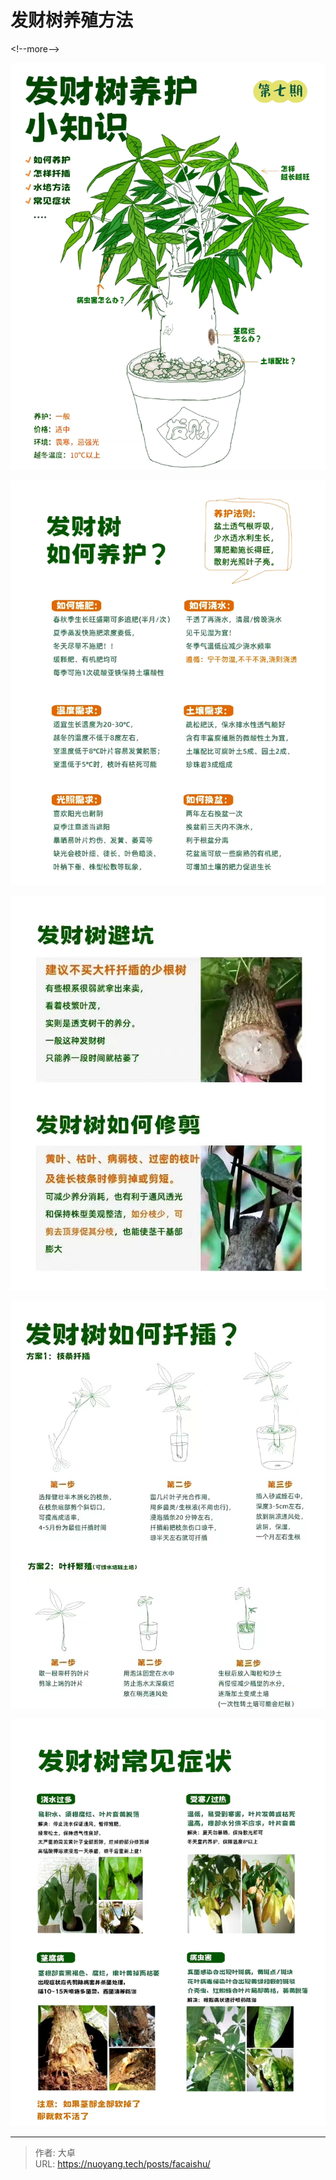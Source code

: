 # 发财树养殖方法


&lt;!--more--&gt;

![0c6cd1a1de739d4f42fe7f58b12559f](./index.assets/0c6cd1a1de739d4f42fe7f58b12559f.jpg)

![7ec686c87af64975bc0e12c54b2c4d5](./index.assets/7ec686c87af64975bc0e12c54b2c4d5.jpg)

![aae7c8d4b67b06e8792473036a1a612](./index.assets/aae7c8d4b67b06e8792473036a1a612.jpg)

![1405cebf510aa563013122813227b77](./index.assets/1405cebf510aa563013122813227b77.jpg)

![8de3ffb5d7004d2718d058a7030de36](./index.assets/8de3ffb5d7004d2718d058a7030de36.jpg)


---

> 作者: 大卓  
> URL: https://nuoyang.tech/posts/facaishu/  

